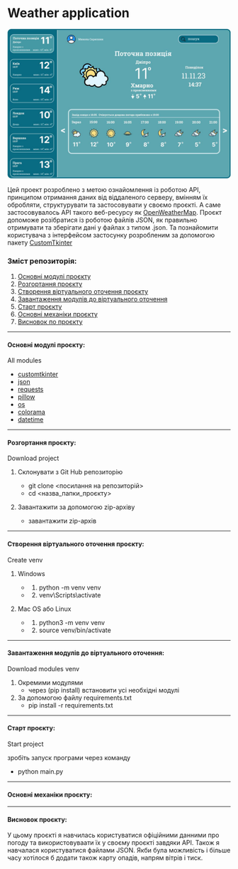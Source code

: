 # Weather application

![bigscreen.jpg](static/screen.png.jpg)

Цей проект розроблено з метою ознайомлення із роботою API, принципом отримання даних від віддаленого серверу, вмінням їх обробляти, структурувати та застосовувати у своємо проєкті. А саме застосовувалось API такого веб-ресурсу як [OpenWeatherMap](https://openweathermap.org). Проєкт допоможе розібратися із роботою файлів JSON, як правильно отримувати та зберігати дані у файлах з типом .json. Та познайомити користувача з інтерфейсом застосунку розробленим за допомогою пакету [CustomTkinter](https://customtkinter.tomschimansky.com)

### Зміст репозиторія:

1. [Основні модулі проєкту](#all-modules)
2. [Розгортання проєкту](#download-project)
3. [Створення віртуального оточення проєкту](#create-venv)
4. [Завантаження модулів до віртуального оточення](#download-modules-venv)
5. [Старт проєкту](#start-project)
6. [Основні механіки проєкту](#all-mechanics)
7. [Висновок по проєкту](#result) 
___
<h4 id= 'all-modules'>Основні модулі проєкту:</h4>
All modules

- [customtkinter](https://customtkinter.tomschimansky.com/)
- [json](https://docs.python.org/3/library/json.html)
- [requests](https://pypi.org/project/requests/)
- [pillow](https://pillow.readthedocs.io/en/stable/)
- [os](https://docs.python.org/uk/3.13/library/os.html)
- [colorama](https://pypi.org/project/colorama/)
- [datetime](https://docs.python.org/uk/3.9/library/datetime.html)
___
<h4 id= 'download-project'>Розгортання проєкту:</h4>
Download project

1. Склонувати з Git Hub репозиторію
    - git clone <посилання на репозиторій>
    - cd <назва_папки_проєкту>

2. Завантажити за допомогою zip-архіву
    - завантажити zip-архів
___
<h4 id= 'create-venv'>Створення віртуального оточення проєкту:</h4>
Сreate venv

1. Windows
    - 1. python -m venv venv
    - 2. venv\Scripts\activate

2. Mac OS або Linux
    - 1. python3 -m venv venv
    - 2. source venv/bin/activate
___
<h4 id= 'download-modules-venv'>Завантаження модулів до віртуального оточення:</h4>
Download modules venv

1. Окремими модулями
    - через (pip install) встановити усі необхідні модулі
2. За допомогою файлу requirements.txt
    - pip install -r requirements.txt
___
<h4 id= 'start-project'>Старт проєкту:</h4>
Start project

зробіть запуск програми через команду 
  - python main.py
___
<h4 id= 'all-mechanics'>Основні механіки проєкту:</h4>

___
<h4 id= 'result'>Висновок проєкту:</h4>
У цьому проєкті я навчилась користуватися офіційними данними про погоду та використовуваати їх у своєму проєкті завдяки API. Також я навчалася користуватися файлами JSON. Якби була можливість і більше часу хотілося б додати також карту опадів, напрям вітрів і тиск.

